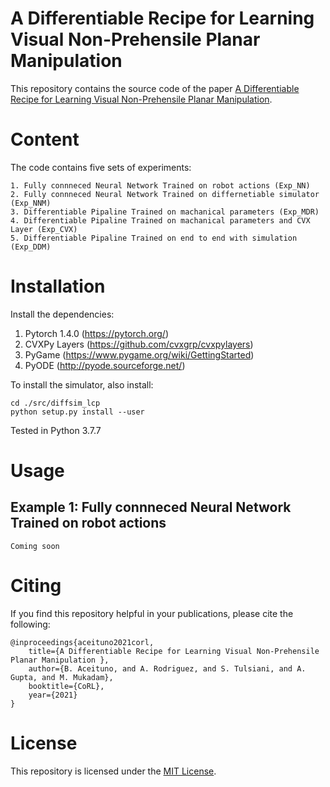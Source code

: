 A Differentiable Recipe for Learning Visual Non-Prehensile Planar Manipulation
===================================================

This repository contains the source code of the paper [A Differentiable Recipe for Learning Visual Non-Prehensile Planar Manipulation](https://openreview.net/forum?id=f7KaqYLO3iE).

# Content

The code contains five sets of experiments:
```
1. Fully connneced Neural Network Trained on robot actions (Exp_NN)
2. Fully connneced Neural Network Trained on differnetiable simulator (Exp_NNM)
3. Differentiable Pipaline Trained on machanical parameters (Exp_MDR)
4. Differentiable Pipaline Trained on machanical parameters and CVX Layer (Exp_CVX)
5. Differentiable Pipaline Trained on end to end with simulation (Exp_DDM)
```
# Installation

Install the dependencies:

1. Pytorch 1.4.0 (https://pytorch.org/)
2. CVXPy Layers (https://github.com/cvxgrp/cvxpylayers)
2. PyGame (https://www.pygame.org/wiki/GettingStarted)
2. PyODE (http://pyode.sourceforge.net/)

To install the simulator, also install:

```
cd ./src/diffsim_lcp
python setup.py install --user
```

Tested in Python 3.7.7

# Usage 

## Example 1: Fully connneced Neural Network Trained on robot actions

```
Coming soon
```

# Citing
If you find this repository helpful in your publications, please cite the following:

```
@inproceedings{aceituno2021corl,
    title={A Differentiable Recipe for Learning Visual Non-Prehensile Planar Manipulation },
    author={B. Aceituno, and A. Rodriguez, and S. Tulsiani, and A. Gupta, and M. Mukadam},
    booktitle={CoRL},
    year={2021}
}
```

# License
This repository is licensed under the [MIT License](LICENSE.md).